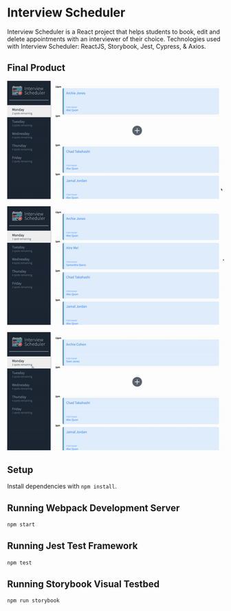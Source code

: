 # Interview Scheduler

Interview Scheduler is a React project that helps students to book, edit and delete appointments with an interviewer of their choice. Technologies used with Interview Scheduler: ReactJS, Storybook, Jest, Cypress, & Axios. 

## Final Product

!["Booking an appointment"](https://github.com/k-henningson/scheduler/blob/master/docs/bookAppointment.gif?raw=true)

!["Edit and delete an appointment"](https://github.com/k-henningson/scheduler/blob/master/docs/editAndDelete.gif?raw=true)

!["Select day"](https://github.com/k-henningson/scheduler/blob/master/docs/daySelector.gif?raw=true)

## Setup

Install dependencies with `npm install`.

## Running Webpack Development Server

```sh
npm start
```

## Running Jest Test Framework

```sh
npm test
```

## Running Storybook Visual Testbed

```sh
npm run storybook
```
